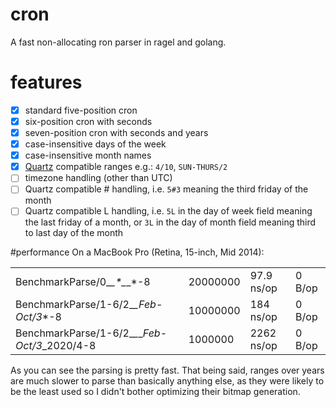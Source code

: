 # cron
A fast non-allocating ron parser in ragel and golang.


# features
- [x] standard five-position cron
- [x] six-position cron with seconds
- [x] seven-position cron with seconds and years
- [x] case-insensitive days of the week
- [x] case-insensitive month names
- [x] [Quartz](http://www.quartz-scheduler.org) compatible ranges e.g.: `4/10`, `SUN-THURS/2`
- [ ] timezone handling (other than UTC)
- [ ] Quartz compatible # handling, i.e. `5#3` meaning the third friday of the month
- [ ] Quartz compatible L handling, i.e. `5L` in the day of week field meaning the last friday of a month, or `3L` in the day of month field meaning third to last day of the month

#performance
On a MacBook Pro (Retina, 15-inch, Mid 2014):

| | | | |
|-|-|-|-|
| BenchmarkParse/0_*_*_*_*_*_*-8 | 20000000 |  97.9 ns/op |  0 B/op | 0 allocs/op |
| BenchmarkParse/1-6/2_*_*_*_Feb-Oct/3_*_*-8 | 10000000 |  184  ns/op |  0 B/op | 0 allocs/op |
| BenchmarkParse/1-6/2_*_*_*_Feb-Oct/3_*_2020/4-8 |  1000000 |  2262 ns/op |  0 B/op | 0 allocs/op |

As you can see the parsing is pretty fast.  That being said, ranges over years are much slower to parse than basically anything else, as they were likely to be the least used so I didn't bother optimizing their bitmap generation.